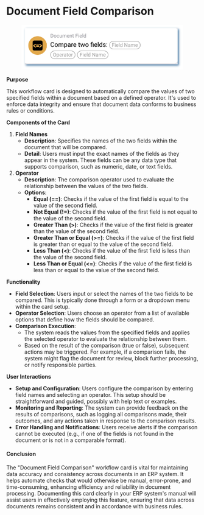 # Document Field Comparison

<figure><img src="../../../../.gitbook/assets/userlmn_7d5c06ce63181faee30b7bc6903e4d7b.png" alt=""><figcaption></figcaption></figure>

**Purpose**

This workflow card is designed to automatically compare the values of two specified fields within a document based on a defined operator. It's used to enforce data integrity and ensure that document data conforms to business rules or conditions.

**Components of the Card**

1. **Field Names**
   * **Description**: Specifies the names of the two fields within the document that will be compared.
   * **Detail**: Users must input the exact names of the fields as they appear in the system. These fields can be any data type that supports comparison, such as numeric, date, or text fields.
2. **Operator**
   * **Description**: The comparison operator used to evaluate the relationship between the values of the two fields.
   * **Options**:
     * **Equal (==)**: Checks if the value of the first field is equal to the value of the second field.
     * **Not Equal (!=)**: Checks if the value of the first field is not equal to the value of the second field.
     * **Greater Than (>)**: Checks if the value of the first field is greater than the value of the second field.
     * **Greater Than or Equal (>=)**: Checks if the value of the first field is greater than or equal to the value of the second field.
     * **Less Than (<)**: Checks if the value of the first field is less than the value of the second field.
     * **Less Than or Equal (<=)**: Checks if the value of the first field is less than or equal to the value of the second field.

**Functionality**

* **Field Selection**: Users input or select the names of the two fields to be compared. This is typically done through a form or a dropdown menu within the card setup.
* **Operator Selection**: Users choose an operator from a list of available options that define how the fields should be compared.
* **Comparison Execution**:
  * The system reads the values from the specified fields and applies the selected operator to evaluate the relationship between them.
  * Based on the result of the comparison (true or false), subsequent actions may be triggered. For example, if a comparison fails, the system might flag the document for review, block further processing, or notify responsible parties.

**User Interactions**

* **Setup and Configuration**: Users configure the comparison by entering field names and selecting an operator. This setup should be straightforward and guided, possibly with help text or examples.
* **Monitoring and Reporting**: The system can provide feedback on the results of comparisons, such as logging all comparisons made, their outcomes, and any actions taken in response to the comparison results.
* **Error Handling and Notifications**: Users receive alerts if the comparison cannot be executed (e.g., if one of the fields is not found in the document or is not in a comparable format).

#### Conclusion

The "Document Field Comparison" workflow card is vital for maintaining data accuracy and consistency across documents in an ERP system. It helps automate checks that would otherwise be manual, error-prone, and time-consuming, enhancing efficiency and reliability in document processing. Documenting this card clearly in your ERP system's manual will assist users in effectively employing this feature, ensuring that data across documents remains consistent and in accordance with business rules.

